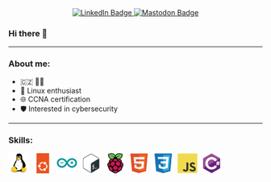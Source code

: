 <div id="badges" align="center">
  <a href="www.linkedin.com/in/anežka-lábusová-b7936a226">
    <img src="https://img.shields.io/badge/LinkedIn-blue?style=for-the-badge&logo=linkedin&logoColor=white" alt="LinkedIn Badge"/>
  </a>
  <a href="https://mastodon.social/@GoldenFlash">
<img src="https://img.shields.io/badge/Mastodon-6364ff?logo=mastodon&logoColor=white&style=for-the-badge" alt="Mastodon Badge"/>
  </a>
</div>


### Hi there 👋

---

### About me:
- 🇨🇿 👩‍💻
- 🐧 Linux enthusiast
- 🌐 CCNA certification
- 🛡️ Interested in cybersecurity

---

### Skills:
<div id="skills">
  <img src="https://github.com/devicons/devicon/blob/55609aa5bd817ff167afce0d965585c92040787a/icons/linux/linux-original.svg" alt=Linux width="40" height="40"/>&nbsp;
  <img src="https://github.com/devicons/devicon/blob/master/icons/ubuntu/ubuntu-original.svg" alt=Ubuntu width="40" height="40"/>&nbsp;
  <img src="https://github.com/devicons/devicon/blob/master/icons/arduino/arduino-original.svg" alt=Arduino width="40" height="40"/>&nbsp;
  <img src="https://github.com/devicons/devicon/blob/master/icons/bash/bash-plain.svg" alt=Bash width="40" height="40"/>&nbsp;
  <img src="https://github.com/devicons/devicon/blob/master/icons/raspberrypi/raspberrypi-original.svg" alt=RaspberryPi width="40" height="40"/>&nbsp;
  <img src="https://github.com/devicons/devicon/blob/master/icons/html5/html5-original.svg" alt=HTML width="40" height="40"/>&nbsp;
  <img src="https://github.com/devicons/devicon/blob/master/icons/css3/css3-original.svg" alt=CSS width="40" height="40"/>&nbsp;
  <img src="https://github.com/devicons/devicon/blob/master/icons/javascript/javascript-original.svg" alt=JavaScript width="40" height="40"/>&nbsp;
  <img src="https://github.com/devicons/devicon/blob/master/icons/csharp/csharp-original.svg" title="C#" alt="C#" width="40" height="40"/>&nbsp;
  
</div>
<!--
**SmerovacDusan/SmerovacDusan** is a ✨ _special_ ✨ repository because its `README.md` (this file) appears on your GitHub profile.

Here are some ideas to get you started:

- 🔭 I’m currently working on ...
- 🌱 I’m currently learning ...
- 👯 I’m looking to collaborate on ...
- 🤔 I’m looking for help with ...
- 💬 Ask me about ...
- 📫 How to reach me: ...
- 😄 Pronouns: ...
- ⚡ Fun fact: ...
-->

